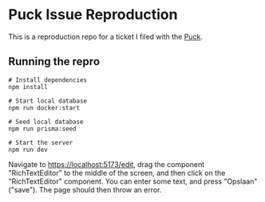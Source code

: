 # Puck Issue Reproduction

This is a reproduction repo for a ticket I filed with the [Puck](https://github.com/measuredco/puck).

## Running the repro
```shell
# Install dependencies
npm install

# Start local database
npm run docker:start

# Seed local database
npm run prisma:seed

# Start the server
npm run dev
```

Navigate to [https://localhost:5173/edit](https://localhost:5173/edit), drag the component "RichTextEditor" to the middle of the screen, and then click on the "RichTextEditor" component.
You can enter some text, and press "Opslaan" ("save"). The page should then throw an error.
